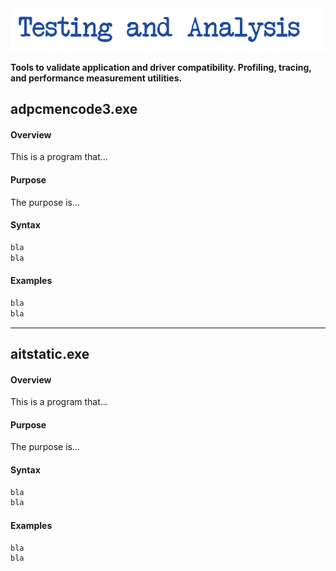 <div align="center">
  <img src="img/testing.png" alt="testing" />
</div>

**Tools to validate application and driver compatibility. Profiling, tracing, and performance measurement utilities.**

<div id="adpcmencode3"><h2>adpcmencode3.exe</h2></div>

<h4>Overview</h4>

This is a program that...

<h4>Purpose</h4>

The purpose is...

<h4>Syntax</h4>

```bash
bla
bla
```

<h4>Examples</h4>


```bash
bla
bla
```

<hr>


<div id="aitstatic"><h2>aitstatic.exe</h2></div>

<h4>Overview</h4>

This is a program that...

<h4>Purpose</h4>

The purpose is...

<h4>Syntax</h4>

```bash
bla
bla
```

<h4>Examples</h4>


```bash
bla
bla
```

